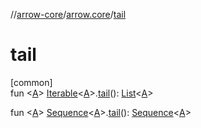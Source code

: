 //[arrow-core](../../index.md)/[arrow.core](index.md)/[tail](tail.md)

# tail

[common]\
fun &lt;[A](tail.md)&gt; [Iterable](https://kotlinlang.org/api/latest/jvm/stdlib/kotlin.collections/-iterable/index.html)&lt;[A](tail.md)&gt;.[tail](tail.md)(): [List](https://kotlinlang.org/api/latest/jvm/stdlib/kotlin.collections/-list/index.html)&lt;[A](tail.md)&gt;

fun &lt;[A](tail.md)&gt; [Sequence](https://kotlinlang.org/api/latest/jvm/stdlib/kotlin.sequences/-sequence/index.html)&lt;[A](tail.md)&gt;.[tail](tail.md)(): [Sequence](https://kotlinlang.org/api/latest/jvm/stdlib/kotlin.sequences/-sequence/index.html)&lt;[A](tail.md)&gt;
